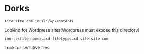 # Dorks

```site:site.com inurl:/wp-content/ ```

Looking for Wordpress sites(Wordpress must expose this directory)

```inurl:<file_name>.axd filetype:axd site:site.com ```

Look for sensitive files

